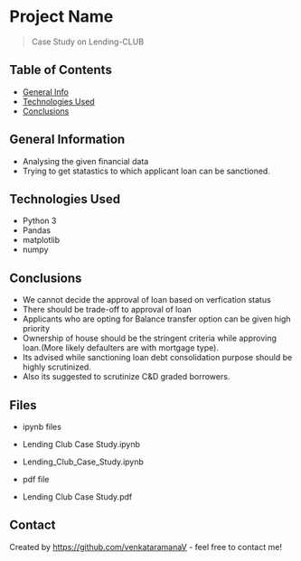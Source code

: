# Project Name
> Case Study on Lending-CLUB


## Table of Contents
* [General Info](#general-information)
* [Technologies Used](#technologies-used)
* [Conclusions](#conclusions)

## General Information
- Analysing the given financial data 
- Trying to get statastics to which applicant loan can be sanctioned.

## Technologies Used
- Python 3
- Pandas
- matplotlib
- numpy

## Conclusions
- We cannot decide the approval of loan based on verfication status
- There should be trade-off to approval of loan
- Applicants who are opting for Balance transfer option can be given high priority
- Ownership of house should be the stringent criteria while approving loan.(More likely defaulters are with mortgage type).
- Its advised while sanctioning loan debt consolidation purpose should be highly scrutinized.
- Also its suggested to scrutinize C&D graded borrowers.

## Files
- ipynb files
- Lending Club Case Study.ipynb
- Lending_Club_Case_Study.ipynb

- pdf file
- Lending Club Case Study.pdf

## Contact
Created by https://github.com/venkataramanaV - feel free to contact me!
